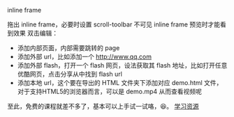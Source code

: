 inline frame

拖出 inline frame，必要时设置 scroll-toolbar 不可见
inline frame 预览时才能看到效果
双击编辑：
- 添加内部页面，内部需要跳转的 page
- 添加外部 url，比如添加一个 http://www.qq.com
- 添加外部 flash，打开一个 flash 网页，设法获取其 flash 地址，比如打开任意优酷网页，点击分享从中找到 flash url
- 添加本地 url，这个要在导出的 HTML 文件夹下添加对应 demo.html 文件，对于支持HTML5的浏览器而言，可以是 demo.mp4 从而查看视频呢

至此，免费的课程就差不多了，基本可以上手试一试咯，😆。
[学习资源](http://www.webppd.com/thread-11707-1-1.html)